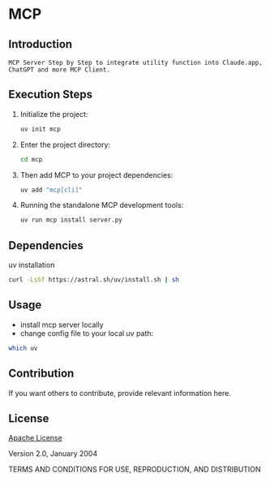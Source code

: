 # MCP

## Introduction
    MCP Server Step by Step to integrate utility function into Claude.app, ChatGPT and more MCP Client.

## Execution Steps

1. Initialize the project:
   ```bash
   uv init mcp
   ```

2. Enter the project directory:
   ```bash
   cd mcp
   ```

3. Then add MCP to your project dependencies:
   ```bash
   uv add "mcp[cli]"
   ```

4. Running the standalone MCP development tools:
   ```bash
   uv run mcp install server.py
   ```

## Dependencies
uv installation
```bash
curl -LsSf https://astral.sh/uv/install.sh | sh
```

## Usage
- install mcp server locally
- change config file to your local uv path:
```bash
which uv
```

## Contribution
If you want others to contribute, provide relevant information here.

## License

[Apache License](http://www.apache.org/licenses/)

Version 2.0, January 2004

TERMS AND CONDITIONS FOR USE, REPRODUCTION, AND DISTRIBUTION
